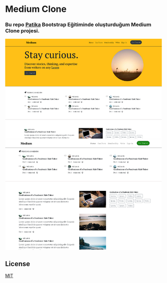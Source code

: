 # Medium Clone

### Bu repo [Patika](https://app.patika.dev/paths) Bootstrap Eğitiminde oluşturduğum Medium Clone projesi.

![Medium Clone](mediumImg1.png)  ![Medium Clone](mediumImg2.png)  

## License

[MIT](https://choosealicense.com/licenses/mit/)